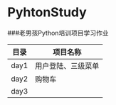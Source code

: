 # PyhtonStudy

###老男孩Python培训项目学习作业

|目录|项目名称|
|----|--------|
|day1|用户登陆、三级菜单|
|day2|购物车|
|day3||


